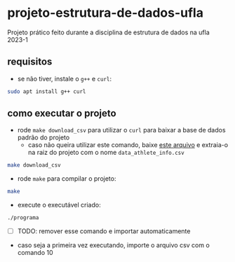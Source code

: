 # projeto-estrutura-de-dados-ufla

Projeto prático feito durante a disciplina de estrutura de dados na ufla 2023-1

## requisitos

- se não tiver, instale o `g++` e `curl`:

```bash
sudo apt install g++ curl
```

## como executar o projeto

- rode `make download_csv` para utilizar o `curl` para baixar a base de dados padrão do projeto
  - caso não queira utilizar este comando, baixe [este arquivo](https://drive.google.com/file/d/1Ml9S26KHH65p4lNhMPqG1UkCb6ti0vM8/view) e extraia-o na raiz do projeto com o nome `data_athlete_info.csv`

```bash
make download_csv
```

- rode `make` para compilar o projeto:

```bash
make
```

- execute o executável criado:

```bash
./programa
```

- [ ] TODO: remover esse comando e importar automaticamente
- caso seja a primeira vez executando, importe o arquivo csv com o comando 10
